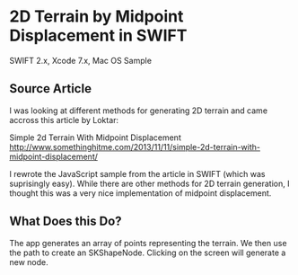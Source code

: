 # 2D Terrain by Midpoint Displacement in SWIFT
SWIFT 2.x, Xcode 7.x, Mac OS Sample

## Source Article
I was looking at different methods for generating 2D terrain and came accross this article by Loktar:

Simple 2d Terrain With Midpoint Displacement
http://www.somethinghitme.com/2013/11/11/simple-2d-terrain-with-midpoint-displacement/

I rewrote the JavaScript sample from the article in SWIFT (which was suprisingly easy). While there are other methods for 2D terrain generation, I thought this was a very nice implementation of midpoint displacement.

## What Does this Do?

The app generates an array of points representing the terrain. We then use the path to create an SKShapeNode. Clicking on the screen will generate a new node.

